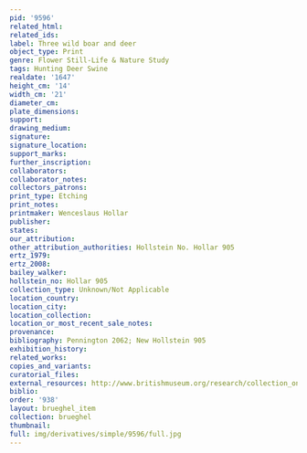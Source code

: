 ```yaml
---
pid: '9596'
related_html: 
related_ids: 
label: Three wild boar and deer
object_type: Print
genre: Flower Still-Life & Nature Study
tags: Hunting Deer Swine
realdate: '1647'
height_cm: '14'
width_cm: '21'
diameter_cm: 
plate_dimensions: 
support: 
drawing_medium: 
signature: 
signature_location: 
support_marks: 
further_inscription: 
collaborators: 
collaborator_notes: 
collectors_patrons: 
print_type: Etching
print_notes: 
printmaker: Wenceslaus Hollar
publisher: 
states: 
our_attribution: 
other_attribution_authorities: Hollstein No. Hollar 905
ertz_1979: 
ertz_2008: 
bailey_walker: 
hollstein_no: Hollar 905
collection_type: Unknown/Not Applicable
location_country: 
location_city: 
location_collection: 
location_or_most_recent_sale_notes: 
provenance: 
bibliography: Pennington 2062; New Hollstein 905
exhibition_history: 
related_works: 
copies_and_variants: 
curatorial_files: 
external_resources: http://www.britishmuseum.org/research/collection_online/collection_object_details.aspx?assetId=1498600001&objectId=3580783&partId=1
biblio: 
order: '938'
layout: brueghel_item
collection: brueghel
thumbnail: 
full: img/derivatives/simple/9596/full.jpg
---
```

